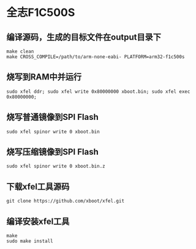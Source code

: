 # 全志F1C500S <!-- {docsify-ignore} -->

## 编译源码，生成的目标文件在output目录下
```shell
make clean
make CROSS_COMPILE=/path/to/arm-none-eabi- PLATFORM=arm32-f1c500s
```

## 烧写到RAM中并运行
```shell
sudo xfel ddr; sudo xfel write 0x80000000 xboot.bin; sudo xfel exec 0x80000000;
```

## 烧写普通镜像到SPI Flash
```shell
sudo xfel spinor write 0 xboot.bin
```

## 烧写压缩镜像到SPI Flash
```shell
sudo xfel spinor write 0 xboot.bin.z
```

## 下载xfel工具源码
```shell
git clone https://github.com/xboot/xfel.git
```

## 编译安装xfel工具
```shell
make
sudo make install
```


